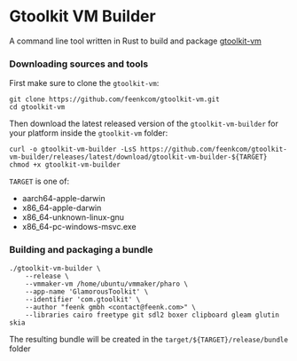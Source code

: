 # Gtoolkit VM Builder
A command line tool written in Rust to build and package [gtoolkit-vm](https://github.com/feenkcom/gtoolkit-vm)

### Downloading sources and tools
First make sure to clone the `gtoolkit-vm`:
```
git clone https://github.com/feenkcom/gtoolkit-vm.git
cd gtoolkit-vm
```
Then download the latest released version of the `gtoolkit-vm-builder` for your platform inside the `gtoolkit-vm` folder:
```
curl -o gtoolkit-vm-builder -LsS https://github.com/feenkcom/gtoolkit-vm-builder/releases/latest/download/gtoolkit-vm-builder-${TARGET}
chmod +x gtoolkit-vm-builder
```
`TARGET` is one of:
  - aarch64-apple-darwin
  - x86_64-apple-darwin
  - x86_64-unknown-linux-gnu
  - x86_64-pc-windows-msvc.exe

### Building and packaging a bundle

```
./gtoolkit-vm-builder \
    --release \
    --vmmaker-vm /home/ubuntu/vmmaker/pharo \
    --app-name 'GlamorousToolkit' \
    --identifier 'com.gtoolkit' \
    --author "feenk gmbh <contact@feenk.com>" \
    --libraries cairo freetype git sdl2 boxer clipboard gleam glutin skia
```

The resulting bundle will be created in the `target/${TARGET}/release/bundle` folder